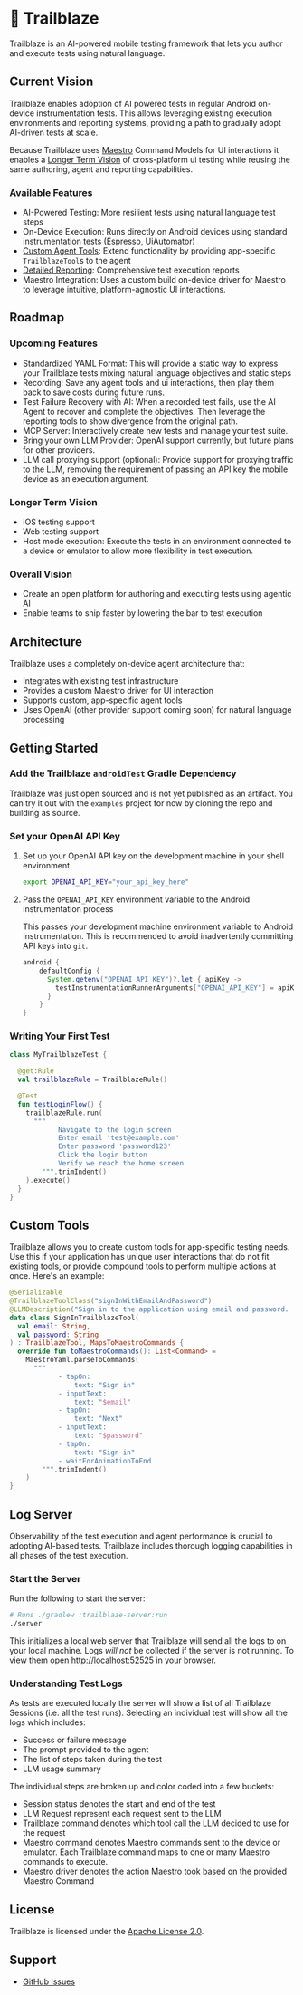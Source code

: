 # 🧭 Trailblaze

Trailblaze is an AI-powered mobile testing framework that lets you author and execute tests using natural language.

## Current Vision

Trailblaze enables adoption of AI powered tests in regular Android on-device instrumentation tests.
This allows leveraging existing execution environments and reporting systems, providing a path to gradually adopt
AI-driven tests at scale.

Because Trailblaze uses [Maestro](https://github.com/mobile-dev-inc/maestro) Command Models for UI interactions it
enables a [Longer Term Vision](#Longer-Term-Vision) of cross-platform ui testing while reusing the same authoring, agent
and reporting capabilities.

### Available Features

- AI-Powered Testing: More resilient tests using natural language test steps
- On-Device Execution: Runs directly on Android devices using standard instrumentation tests (Espresso, UiAutomator)
- [Custom Agent Tools](#Custom-Tools): Extend functionality by providing app-specific `TrailblazeTool`s to the agent
- [Detailed Reporting](#Log-Server): Comprehensive test execution reports
- Maestro Integration: Uses a custom build on-device driver for Maestro to leverage intuitive, platform-agnostic UI
  interactions.

## Roadmap

### Upcoming Features

- Standardized YAML Format: This will provide a static way to express your Trailblaze tests mixing natural language
  objectives and static steps
- Recording: Save any agent tools and ui interactions, then play them back to save costs during future runs.
- Test Failure Recovery with AI: When a recorded test fails, use the AI Agent to recover and complete the objectives.
  Then leverage the reporting tools to show divergence from the original path.
- MCP Server: Interactively create new tests and manage your test suite.
- Bring your own LLM Provider: OpenAI support currently, but future plans for other providers.
- LLM call proxying support (optional): Provide support for proxying traffic to the LLM, removing the requirement of
  passing an API key the mobile device as an execution argument.

### Longer Term Vision

- iOS testing support
- Web testing support
- Host mode execution: Execute the tests in an environment connected to a device or emulator to allow more flexibility
  in test execution.

### Overall Vision

- Create an open platform for authoring and executing tests using agentic AI
- Enable teams to ship faster by lowering the bar to test execution

## Architecture

Trailblaze uses a completely on-device agent architecture that:

- Integrates with existing test infrastructure
- Provides a custom Maestro driver for UI interaction
- Supports custom, app-specific agent tools
- Uses OpenAI (other provider support coming soon) for natural language processing

## Getting Started

### Add the Trailblaze `androidTest` Gradle Dependency

Trailblaze was just open sourced and is not yet published as an artifact. You can try it out with the `examples` project
for now by cloning the repo and building as source.

### Set your OpenAI API Key

1. Set up your OpenAI API key on the development machine in your shell environment.

    ```bash
    export OPENAI_API_KEY="your_api_key_here"
    ```

2. Pass the `OPENAI_API_KEY` environment variable to the Android instrumentation process

   This passes your development machine environment variable to Android Instrumentation. This is recommended to avoid
   inadvertently committing API keys into `git`.

    ```groovy
    android {
        defaultConfig {
          System.getenv("OPENAI_API_KEY")?.let { apiKey ->
            testInstrumentationRunnerArguments["OPENAI_API_KEY"] = apiKey
          }
        }
    }
    ```

### Writing Your First Test

```kotlin
class MyTrailblazeTest {

  @get:Rule
  val trailblazeRule = TrailblazeRule()

  @Test
  fun testLoginFlow() {
    trailblazeRule.run(
      """
            Navigate to the login screen
            Enter email 'test@example.com'
            Enter password 'password123'
            Click the login button
            Verify we reach the home screen
        """.trimIndent()
    ).execute()
  }
}
```

## Custom Tools

Trailblaze allows you to create custom tools for app-specific testing needs.
Use this if your application has unique user interactions that do not fit existing tools, or provide
compound tools to perform multiple actions at once.
Here's an example:

```kotlin
@Serializable
@TrailblazeToolClass("signInWithEmailAndPassword")
@LLMDescription("Sign in to the application using email and password.  Prefer this tool over manual commands when you are on the page with just the 'Sign in' and 'Create account' options.")
data class SignInTrailblazeTool(
  val email: String,
  val password: String
) : TrailblazeTool, MapsToMaestroCommands {
  override fun toMaestroCommands(): List<Command> =
    MaestroYaml.parseToCommands(
      """
            - tapOn:
                text: "Sign in"
            - inputText:
                text: "$email"
            - tapOn:
                text: "Next"
            - inputText:
                text: "$password"
            - tapOn:
                text: "Sign in"
            - waitForAnimationToEnd
        """.trimIndent()
    )
}
```

## Log Server

Observability of the test execution and agent performance is crucial to adopting AI-based tests.
Trailblaze includes thorough logging capabilities in all phases of the test execution.

### Start the Server

Run the following to start the server:

```bash
# Runs ./gradlew :trailblaze-server:run
./server
```

This initializes a local web server that Trailblaze will send all the logs to on your local machine.
Logs _will not_ be collected if the server is not running.
To view them open [http://localhost:52525](http://localhost:52525) in your browser.

### Understanding Test Logs

As tests are executed locally the server will show a list of all Trailblaze Sessions (i.e. all the test runs).
Selecting an individual test will show all the logs which includes:

- Success or failure message
- The prompt provided to the agent
- The list of steps taken during the test
- LLM usage summary

The individual steps are broken up and color coded into a few buckets:

- Session status denotes the start and end of the test
- LLM Request represent each request sent to the LLM
- Trailblaze command denotes which tool call the LLM decided to use for the request
- Maestro command denotes Maestro commands sent to the device or emulator. Each Trailblaze command maps to one or many
  Maestro commands to execute.
- Maestro driver denotes the action Maestro took based on the provided Maestro Command

## License

Trailblaze is licensed under the [Apache License 2.0](LICENSE).

## Support

- [GitHub Issues](https://github.com/block/trailblaze/issues)
